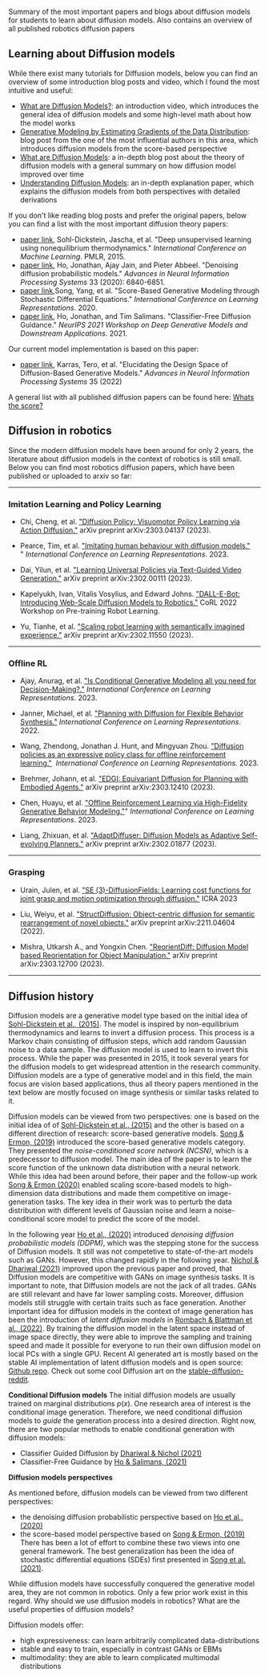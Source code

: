 
Summary of the most important papers and blogs about diffusion models for students to learn about diffusion models. Also contains an overview of all published robotics diffusion papers

## Learning about Diffusion models 

While there exist many tutorials for Diffusion models, below you can find an overview of some introduction blog posts and video, which I found the most intuitive and useful:

- [What are Diffusion Models?](https://www.youtube.com/watch?v=fbLgFrlTnGU&t=1s): an introduction video, which introduces the general idea of diffusion models and some high-level math about how the model works
- [Generative Modeling by Estimating Gradients of the Data Distribution](https://yang-song.net/blog/2021/score/): blog post from the one of the most influential authors in this area, which introduces diffusion models from the score-based perspective 
- [What are Diffusion Models](https://lilianweng.github.io/posts/2021-07-11-diffusion-models/): a in-depth blog post about the theory of diffusion models with a general  summary on how diffusion model improved over time 
- [Understanding Diffusion Models](https://arxiv.org/pdf/2208.11970.pdf): an in-depth explanation paper, which explains the diffusion models from both perspectives with detailed derivations

If you don't like reading blog posts and prefer the original papers, below you can find a list with the most important diffusion theory papers:

- [paper link](http://proceedings.mlr.press/v37/sohl-dickstein15.pdf), Sohl-Dickstein, Jascha, et al. "Deep unsupervised learning using nonequilibrium thermodynamics." _International Conference on Machine Learning_. PMLR, 2015.
- [paper link](https://proceedings.neurips.cc/paper/2020/file/4c5bcfec8584af0d967f1ab10179ca4b-Paper.pdf), Ho, Jonathan, Ajay Jain, and Pieter Abbeel. "Denoising diffusion probabilistic models." _Advances in Neural Information Processing Systems_ 33 (2020): 6840-6851.
- [paper link](https://arxiv.org/pdf/2011.13456),Song, Yang, et al. "Score-Based Generative Modeling through Stochastic Differential Equations." _International Conference on Learning Representations_. 2020.
- [paper link](https://arxiv.org/pdf/2207.12598), Ho, Jonathan, and Tim Salimans. "Classifier-Free Diffusion Guidance." _NeurIPS 2021 Workshop on Deep Generative Models and Downstream Applications_. 2021.

Our current model implementation is based on this paper:

- [paper link](https://arxiv.org/pdf/2206.00364), Karras, Tero, et al. "Elucidating the Design Space of Diffusion-Based Generative Models." _Advances in Neural Information Processing Systems_ 35 (2022)

A general list with all published diffusion papers can be found here: [Whats the score?](https://scorebasedgenerativemodeling.github.io/)


## Diffusion in robotics
Since the modern diffusion models have been around for only 2 years, the literature about diffusion models in the context of robotics is still small. Below you can find most robotics diffusion papers, which have been published or uploaded to arxiv so far:

---

### Imitation Learning and Policy Learning

- Chi, Cheng, et al. ["Diffusion Policy: Visuomotor Policy Learning via Action Diffusion."](https://arxiv.org/pdf/2303.04137) arXiv preprint arXiv:2303.04137 (2023).

- Pearce, Tim, et al. ["Imitating human behaviour with diffusion models."](https://openreview.net/pdf?id=Pv1GPQzRrC8) 
" _International Conference on Learning Representations_. 2023.

- Dai, Yilun, et al. ["Learning Universal Policies via Text-Guided Video Generation."](https://arxiv.org/pdf/2302.00111) arXiv preprint arXiv:2302.00111 (2023).

- Kapelyukh, Ivan, Vitalis Vosylius, and Edward Johns. ["DALL-E-Bot: Introducing Web-Scale Diffusion Models to Robotics."](https://openreview.net/forum?id=HzOy6lUzPj1) CoRL 2022 Workshop on Pre-training Robot Learning.

- Yu, Tianhe, et al. ["Scaling robot learning with semantically imagined experience."](https://arxiv.org/pdf/2302.11550.pdf) arXiv preprint arXiv:2302.11550 (2023).

--- 

### Offline RL

- Ajay, Anurag, et al. ["Is Conditional Generative Modeling all you need for Decision-Making?."](https://arxiv.org/pdf/2211.15657) _International Conference on Learning Representations_. 2023.

- Janner, Michael, et al. ["Planning with Diffusion for Flexible Behavior Synthesis."](https://arxiv.org/pdf/2205.09991.pdf) _International Conference on Learning Representations_. 2022.
- Wang, Zhendong, Jonathan J. Hunt, and Mingyuan Zhou. ["Diffusion policies as an expressive policy class for offline reinforcement learning."](https://arxiv.org/pdf/2208.06193.pdf)  _International Conference on Learning Representations_. 2023.

- Brehmer, Johann, et al. ["EDGI: Equivariant Diffusion for Planning with Embodied Agents."](https://arxiv.org/pdf/2303.12410) arXiv preprint arXiv:2303.12410 (2023).

- Chen, Huayu, et al. ["Offline Reinforcement Learning via High-Fidelity Generative Behavior Modeling."](https://openreview.net/pdf?id=42zs3qa2kpy)" _International Conference on Learning Representations_. 2023.

- Liang, Zhixuan, et al. ["AdaptDiffuser: Diffusion Models as Adaptive Self-evolving Planners."](https://arxiv.org/pdf/2302.01877) arXiv preprint arXiv:2302.01877 (2023).

--- 

### Grasping

- Urain, Julen, et al. ["SE (3)-DiffusionFields: Learning cost functions for joint grasp and motion optimization through diffusion."](https://arxiv.org/pdf/2209.03855) ICRA 2023

- Liu, Weiyu, et al. ["StructDiffusion: Object-centric diffusion for semantic rearrangement of novel objects."](https://arxiv.org/pdf/2211.04604) arXiv preprint arXiv:2211.04604 (2022).

- Mishra, Utkarsh A., and Yongxin Chen. ["ReorientDiff: Diffusion Model based Reorientation for Object Manipulation."](https://arxiv.org/pdf/2303.12700) arXiv preprint arXiv:2303.12700 (2023).

--- 

## Diffusion history

Diffusion models are a generative model type based on the initial idea of  [Sohl-Dickstein et al., (2015)](https://arxiv.org/abs/1503.03585). The model is inspired by non-equilibrium thermodynamics and learns to invert a diffusion process. This process is a Markov chain consisting of diffusion steps, which add random Gaussian noise to a data sample. The diffusion model is used to learn to invert this process. While the paper was presented  in 2015, it took several years for the diffusion models to get widespread attention in the research community. Diffusion models are a type of generative model and in this field, the main focus are vision based applications, thus all theory papers mentioned in the text below are mostly focused on image synthesis or similar tasks related to it. 

Diffusion models can be viewed from two perspectives: one is based on the initial idea of  of  [Sohl-Dickstein et al., (2015)](https://arxiv.org/abs/1503.03585) and the other is based on a different direction of research: score-based generative models. [Song & Ermon, (2019)](https://proceedings.neurips.cc/paper/2019/file/3001ef257407d5a371a96dcd947c7d93-Paper.pdf) introduced the score-based generative models category. They presented the  _noise-conditioned score network (NCSN)_, which is a predecessor to diffusion model. The main idea of the paper is to learn the score function of the unknown data distribution with a neural network. While this idea had been around before, their paper and the follow-up work [Song & Ermon (2020)](https://arxiv.org/abs/2006.09011) enabled scaling score-based models to high-dimension data distributions and made them competitive on image-generation tasks. The key idea in their work was to perturb the data distribution with different levels of Gaussian noise and learn a noise-conditional score model to predict the score of the model.

In the following year [Ho et al., (2020)](https://arxiv.org/abs/2006.11239) introduced  _denoising diffusion probabilistic models (DDPM)_, which was the stepping stone for the success of Diffusion models. It still was not competetive to state-of-the-art models such as GANs. However, this changed rapidly in the following year. [Nichol & Dhariwal (2021)](https://arxiv.org/abs/2105.05233) improved upon the previous paper and proved, that Diffusion models are competitive with GANs on image synthesis tasks. It is important to note, that Diffusion models are not the jack of all trades. GANs are still relevant and have far lower sampling costs. Moreover, diffusion models still struggle with certain traits such as face generation. Another important idea for diffusion models in the context of image generation has been the introduction of _latent diffusion models_ in [Rombach & Blattman et al., (2022)](https://arxiv.org/abs/2112.1075). By training the diffusion model in the latent space instead of image space directly, they were able to improve the sampling and training speed and made it possible for everyone to run their own diffusion model on local PCs with a single GPU. Recent AI generated art is mostly based on the stable AI implementation of latent diffusion models and is open source: [Github repo](https://github.com/CompVis/stable-diffusion). Check out some cool Diffusion art on the [stable-diffusion-reddit](https://www.reddit.com/r/StableDiffusion/).

**Conditional Diffusion models**
The initial diffusion models are usually trained on marginal distributions $p(x)$. One research area of interest is the conditional image generation. Therefore, we need conditional diffusion models to _guide_ the generation process into a desired direction. Right now, there are two popular methods to enable conditional generation with diffusion models:
- Classifier Guided Diffusion by [Dhariwal & Nichol (2021)](https://arxiv.org/abs/2105.05233)
- Classifier-Free Guidance by [Ho & Salimans, (2021)](https://openreview.net/forum?id=qw8AKxfYbI)


**Diffusion models perspectives**

As mentioned before, diffusion models can be viewed from two different perspectives:
- the denoising diffusion probabilistic perspective based on [Ho et al., (2020)](https://arxiv.org/abs/2006.11239) 
- the score-based model perspective based on  [Song & Ermon, (2019)](https://proceedings.neurips.cc/paper/2019/file/3001ef257407d5a371a96dcd947c7d93-Paper.pdf)
There has been a lot of effort to combine these two views into one general framework. The best generalization has been the idea of stochastic differential equations (SDEs) first presented in [Song et al. (2021)](https://arxiv.org/pdf/2011.13456).

While diffusion models have successfully conquered the generative model area, they are not common in robotics. Only a few prior work exist in this regard. Why should we use diffusion models in robotics? What are the useful properties of diffusion models? 

Diffusion models offer:
- high expressiveness: can learn arbitrarily complicated data-distributions 
- stable and easy to train, especially in contrast GANs or EBMs
- multimodality: they are able to learn complicated multimodal distributions

